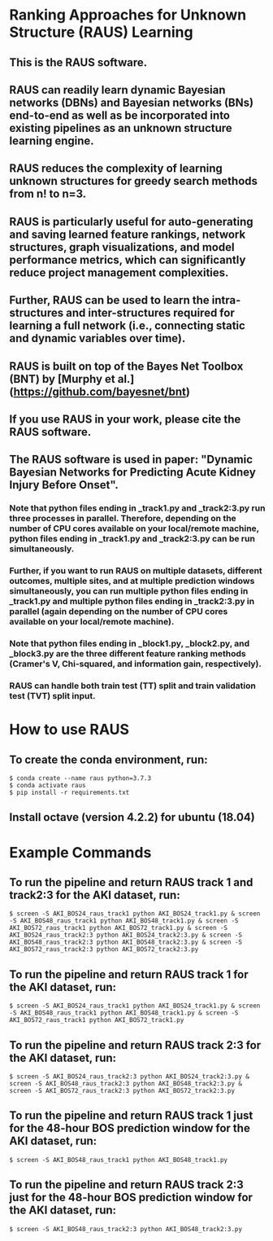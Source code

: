 # Ranking Approaches for Unknown Structure (RAUS) Learning

## This is the RAUS software.

## RAUS can readily learn dynamic Bayesian networks (DBNs) and Bayesian networks (BNs) end-to-end as well as be incorporated into existing pipelines as an unknown structure learning engine.

## RAUS reduces the complexity of learning unknown structures for greedy search methods from n! to n=3.

## RAUS is particularly useful for auto-generating and saving learned feature rankings, network structures, graph visualizations, and model performance metrics, which can significantly reduce project management complexities.

## Further, RAUS can be used to learn the intra-structures and inter-structures required for learning a full network (i.e., connecting static and dynamic variables over time).

## RAUS is built on top of the Bayes Net Toolbox (BNT) by [Murphy et al.] (https://github.com/bayesnet/bnt)

## If you use RAUS in your work, please cite the RAUS software.

## The RAUS software is used in paper: "Dynamic Bayesian Networks for Predicting Acute Kidney Injury Before Onset".

### Note that python files ending in _track1.py and _track2:3.py run three processes in parallel. Therefore, depending on the number of CPU cores available on your local/remote machine, python files ending in _track1.py and _track2:3.py can be run simultaneously.

### Further, if you want to run RAUS on multiple datasets, different outcomes, multiple sites, and at multiple prediction windows simultaneously, you can run multiple python files ending in _track1.py and multiple python files ending in _track2:3.py in parallel (again depending on the number of CPU cores available on your local/remote machine).

### Note that python files ending in _block1.py, _block2.py, and _block3.py are the three different feature ranking methods (Cramer's V, Chi-squared, and information gain, respectively).

### RAUS can handle both train test (TT) split and train validation test (TVT) split input.

# How to use RAUS

## To create the conda environment, run:

```shell
$ conda create --name raus python=3.7.3
$ conda activate raus
$ pip install -r requirements.txt

```

## Install octave (version 4.2.2) for ubuntu (18.04)

# Example Commands

## To run the pipeline and return RAUS track 1 and track2:3 for the AKI dataset, run:

```shell
$ screen -S AKI_BOS24_raus_track1 python AKI_BOS24_track1.py & screen -S AKI_BOS48_raus_track1 python AKI_BOS48_track1.py & screen -S AKI_BOS72_raus_track1 python AKI_BOS72_track1.py & screen -S AKI_BOS24_raus_track2:3 python AKI_BOS24_track2:3.py & screen -S AKI_BOS48_raus_track2:3 python AKI_BOS48_track2:3.py & screen -S AKI_BOS72_raus_track2:3 python AKI_BOS72_track2:3.py

```

## To run the pipeline and return RAUS track 1 for the AKI dataset, run:

```shell
$ screen -S AKI_BOS24_raus_track1 python AKI_BOS24_track1.py & screen -S AKI_BOS48_raus_track1 python AKI_BOS48_track1.py & screen -S AKI_BOS72_raus_track1 python AKI_BOS72_track1.py

```

## To run the pipeline and return RAUS track 2:3 for the AKI dataset, run:

```shell
$ screen -S AKI_BOS24_raus_track2:3 python AKI_BOS24_track2:3.py & screen -S AKI_BOS48_raus_track2:3 python AKI_BOS48_track2:3.py & screen -S AKI_BOS72_raus_track2:3 python AKI_BOS72_track2:3.py

```

## To run the pipeline and return RAUS track 1 just for the 48-hour BOS prediction window for the AKI dataset, run:

```shell
$ screen -S AKI_BOS48_raus_track1 python AKI_BOS48_track1.py

```

## To run the pipeline and return RAUS track 2:3 just for the 48-hour BOS prediction window for the AKI dataset, run:

```shell
$ screen -S AKI_BOS48_raus_track2:3 python AKI_BOS48_track2:3.py

```
